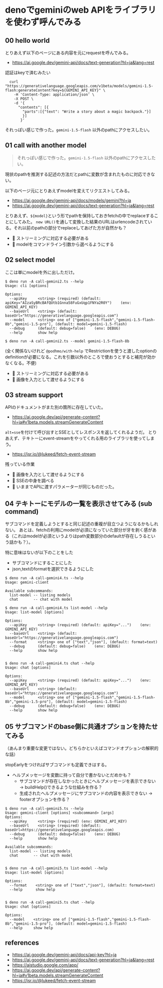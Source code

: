 # denoでgeminiのweb APIをライブラリを使わず呼んでみる

## 00 hello world

とりあえず以下のページにある内容を元にrequestを呼んでみる。

- https://ai.google.dev/gemini-api/docs/text-generation?hl=ja&lang=rest

認証はkeyで済むみたい

```
  curl "https://generativelanguage.googleapis.com/v1beta/models/gemini-1.5-flash:generateContent?key=${GEMINI_API_KEY}" \
    -H 'Content-Type: application/json' \
    -X POST \
    -d '{
      "contents": [{
        "parts":[{"text": "Write a story about a magic backpack."}]
        }]
       }'
```

それっぽい感じで作った。`gemini-1.5-flash` 以外のpathにアクセスしたい。

## 01 call with another model

> それっぽい感じで作った。`gemini-1.5-flash` 以外のpathにアクセスしたい。

現状のpathを推測する記述の方法だとpathに変数が含まれたものに対応できない。

以下のページ元にとりあえずmodelを変えてリクエストしてみる。

- https://ai.google.dev/gemini-api/docs/models/gemini?hl=ja
- https://ai.google.dev/gemini-api/docs/text-generation?hl=ja&lang=rest

とりあえず、`${model}`という形でpathを保持しておきfetchの中でreplaceすることにしてみた。
`new URL()`を通して変換した結果のURLはurlencodeされている。それ以前のpathの部分でreplaceしてあげた方が自然かも？

- :memo: ストリーミングに対応する必要がある
- :memo: modelをコマンドライン引数から選べるようにする

## 02 select model

ここは単にmodelを外に出しただけ。

```console
$ deno run -A call-gemini2.ts --help
Usage: cli [options]

Options:
  --apiKey     <string> (required) (default: apiKey="AIzaSyBRcBAfQUtb1Gnna58FuGxUqp1FNYa2R0Y")    (env: GEMINI_API_KEY)
  --baseUrl    <string> (default: baseUrl="https://generativelanguage.googleapis.com")
  --model      <string> one of ["gemini-1.5-flash","gemini-1.5-flash-8b","gemini-1.5-pro"], (default: model=gemini-1.5-flash)
  --debug      (default: debug=false)    (env: DEBUG)
  --help       show help

$ deno run -A call-gemini2.ts --model gemini-1.5-flash-8b
```

(全く関係ないけれど `@podhmo/with-help` でRestrictionを使うと渡したoptionのdefinitionが必要になる。これを引数以外のところで使おうとすると補完が効かなくなる。不便)

- :memo: ストリーミングに対応する必要がある
- :memo: 画像を入力として渡せるようにする

## 03 stream support

APIのドキュメントがまた別の箇所に存在していた。

- https://ai.google.dev/api/generate-content?hl=ja#v1beta.models.streamGenerateContent

`alt=sse`を付けて呼び出すとSSEとしてレスポンスを返してくれるようだ。
とりあえず、テキトーにevent-streamをやってくれる用のライブラリを使ってしまう。

- https://jsr.io/@lukeed/fetch-event-stream

残っている作業

- :memo: 画像を入力として渡せるようにする
- :memo: SSEの中身を調べる
- :memo: いままでAPIに渡すパラメーターが同じものだった。

## 04 テキトーにモデルの一覧を表示させてみる (sub command)

サブコマンドを定義しようとすると同じ記述の重複が目立つようになるかもしれない。
あとは、fetchの利用にmodelが必須になっていた部分が牙を剥く感がある（これはmodelが必須というよりはpath変数部分のdefaultが存在しうるという話かも？）。

特に意味はないが以下のことをした

- サブコマンドにすることにした
- json,textのformatを選択できるようにした

```console
$ deno run -A call-gemini4.ts --help
Usage: gemini-client

Available subcommands:
  list-model -- listing models
  chat       -- chat with model

$ deno run -A call-gemini4.ts list-model --help
Usage: list-model [options]

Options:
  --apiKey     <string> (required) (default: apiKey="...")    (env: GEMINI_API_KEY)
  --baseUrl    <string> (default: baseUrl="https://generativelanguage.googleapis.com")
  --format     <string> one of ["text","json"], (default: format=text)
  --debug      (default: debug=false)    (env: DEBUG)
  --help       show help


$ deno run -A call-gemini4.ts chat --help
Usage: chat [options]

Options:
  --apiKey     <string> (required) (default: apiKey="...")    (env: GEMINI_API_KEY)
  --baseUrl    <string> (default: baseUrl="https://generativelanguage.googleapis.com")
  --model      <string> one of ["gemini-1.5-flash","gemini-1.5-flash-8b","gemini-1.5-pro"], (default: model=gemini-1.5-flash)
  --debug      (default: debug=false)    (env: DEBUG)
  --help       show help
```

## 05 サブコマンドのbase側に共通オプションを持たせてみる

（あんまり重要な変更ではない。どちらかといえばコマンドオプションの解釈的な話）

stopEarlyをつければサブコマンドも定義できはする。

- ヘルプメッセージを変数に持って自分で書かないとだめかも？
  - サブコマンドが存在しなかったときにヘルプメッセージを表示できない -> buildHelp()できるような仕組みを作る？
  - 生成されたヘルプメッセージにサブコマンドの内容を表示できない     -> footerオプションを作る？

```console
$ deno run -A call-gemini5.ts --help
Usage: gemini-client [options] <subcommand> [args]
Options:
  --apiKey     <string> (required) (env: GEMINI_API_KEY)
  --baseUrl    <string> (required) (default: baseUrl=https://generativelanguage.googleapis.com)
  --debug      (default: debug=false)    (env: DEBUG)
  --help       show help

Available subcommands:
  list-model -- listing models
  chat       -- chat with model


$ deno run -A call-gemini5.ts list-model --help
Usage: list-model [options]

Options:
  --format    <string> one of ["text","json"], (default: format=text)
  --help      show help


$ deno run -A call-gemini5.ts chat --help
Usage: chat [options]

Options:
  --model    <string> one of ["gemini-1.5-flash","gemini-1.5-flash-8b","gemini-1.5-pro"], (default: model=gemini-1.5-flash)
  --help     show help
```

## references
- https://ai.google.dev/gemini-api/docs/api-key?hl=ja
- https://ai.google.dev/gemini-api/docs/text-generation?hl=ja&lang=rest
- https://aistudio.google.com/app/
- https://ai.google.dev/api/generate-content?hl=ja#v1beta.models.streamGenerateContent
- https://jsr.io/@lukeed/fetch-event-stream
